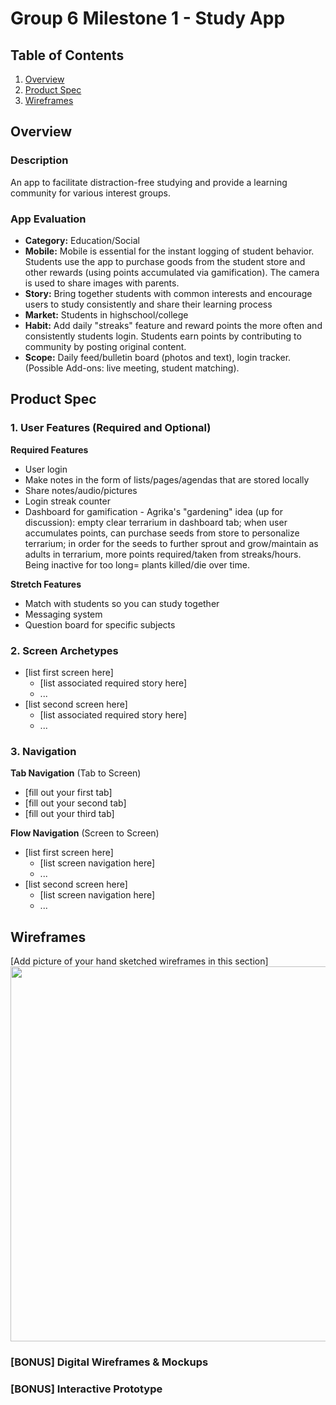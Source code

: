 # Group 6 Milestone 1 - Study App

## Table of Contents

1. [Overview](#Overview)
1. [Product Spec](#Product-Spec)
1. [Wireframes](#Wireframes)

## Overview

### Description

An app to facilitate distraction-free studying and provide a learning community for various interest groups.

### App Evaluation

- **Category:** Education/Social
- **Mobile:** Mobile is essential for the instant logging of student behavior. Students use the app to purchase goods from the student store and other rewards (using points accumulated via gamification). The camera is used to share images with parents.
- **Story:** Bring together students with common interests and encourage users to study consistently and share their learning process
- **Market:** Students in highschool/college
- **Habit:** Add daily "streaks" feature and reward points the more often and consistently students login. Students earn points by contributing to community by posting original content.
- **Scope:** Daily feed/bulletin board (photos and text), login tracker. (Possible Add-ons: live meeting, student matching).

## Product Spec

### 1. User Features (Required and Optional)

**Required Features**

* User login
* Make notes in the form of lists/pages/agendas that are stored locally
* Share notes/audio/pictures
* Login streak counter
* Dashboard for gamification - Agrika's "gardening" idea (up for discussion): empty clear terrarium in dashboard tab; when user accumulates points, can purchase seeds from store to personalize terrarium; in order for the seeds to further sprout and grow/maintain as adults in terrarium, more points required/taken from streaks/hours. Being inactive for too long= plants killed/die over time.

**Stretch Features**

* Match with students so you can study together
* Messaging system
* Question board for specific subjects

### 2. Screen Archetypes

- [list first screen here]
  - [list associated required story here]
  - ...
- [list second screen here]
  - [list associated required story here]
  - ...

### 3. Navigation

**Tab Navigation** (Tab to Screen)

* [fill out your first tab]
* [fill out your second tab]
* [fill out your third tab]

**Flow Navigation** (Screen to Screen)

- [list first screen here]
  - [list screen navigation here]
  - ...
- [list second screen here]
  - [list screen navigation here]
  - ...

## Wireframes

[Add picture of your hand sketched wireframes in this section]
<img src="YOUR_WIREFRAME_IMAGE_URL" width=600>

### [BONUS] Digital Wireframes & Mockups

### [BONUS] Interactive Prototype